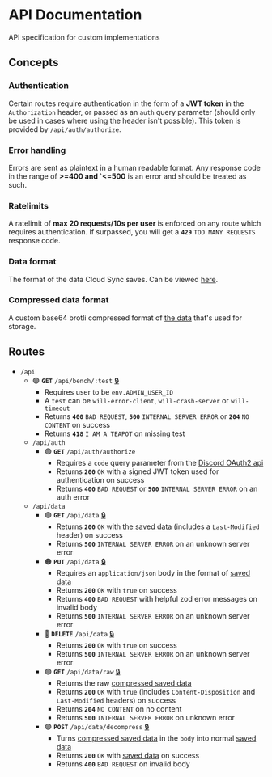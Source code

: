 # API Documentation

API specification for custom implementations

## Concepts

### Authentication

Certain routes require authentication in the form of a **JWT token** in the `Authorization` header, or passed as an `auth` query parameter (should only be used in cases where using the header isn't possible). This token is provided by `/api/auth/authorize`.

### Error handling

Errors are sent as plaintext in a human readable format. Any response code in the range of **>=400 and `<=500** is an error and should be treated as such.

### Ratelimits

A ratelimit of **max 20 requests/10s per user** is enforced on any route which requires authentication. If surpassed, you will get a **`429`** `TOO MANY REQUESTS` response code.

### Data format

The format of the data Cloud Sync saves. Can be viewed [here](./src/lib/db/index.ts).

### Compressed data format

A custom base64 brotli compressed format of [the data](#data-format) that's used for storage.

## Routes

- `/api`
  - 🟢 **`GET`** `/api/bench/:test` [🔒](#authentication)
    - Requires user to be `env.ADMIN_USER_ID`
    - A `test` can be `will-error-client`, `will-crash-server` or `will-timeout`
    - Returns **`400`** `BAD REQUEST`, **`500`** `INTERNAL SERVER ERROR` or **`204`** `NO CONTENT` on success
    - Returns **`418`** `I AM A TEAPOT` on missing test
  - `/api/auth`
    - 🟢 **`GET`** `/api/auth/authorize`
      - Requires a `code` query parameter from the [Discord OAuth2 api](https://discord.com/developers/docs/topics/oauth2#authorization-code-grant)
      - Returns **`200`** `OK` with a signed JWT token used for authentication on success
      - Returns **`400`** `BAD REQUEST` or **`500`** `INTERNAL SERVER ERROR` on an auth error
  - `/api/data`
    - 🟢 **`GET`** `/api/data` [🔒](#authentication)
      - Returns **`200`** `OK` with [the saved data](#data-format) (includes a `Last-Modified` header) on success
      - Returns **`500`** `INTERNAL SERVER ERROR` on an unknown server error
    - 🟠 **`PUT`** `/api/data` [🔒](#authentication)
      - Requires an `application/json` body in the format of [saved data](#data-format)
      - Returns **`200`** `OK` with `true` on success
      - Returns **`400`** `BAD REQUEST` with helpful zod error messages on invalid body
      - Returns **`500`** `INTERNAL SERVER ERROR` on an unknown server error
    - 🔴 **`DELETE`** `/api/data` [🔒](#authentication)
      - Returns **`200`** `OK` with `true` on success
      - Returns **`500`** `INTERNAL SERVER ERROR` on an unknown server error
    - 🟢 **`GET`** `/api/data/raw` [🔒](#authentication)
      - Returns the raw [compressed saved data](#compressed-data-format)
      - Returns **`200`** `OK` with `true` (includes `Content-Disposition` and `Last-Modified` headers) on success
      - Returns **`204`** `NO CONTENT` on no content
      - Returns **`500`** `INTERNAL SERVER ERROR` on unknown error
    - 🟣 **`POST`** `/api/data/decompress` [🔒](#authentication)
      - Turns [compressed saved data](#compressed-data-format) in the `body` into normal [saved data](#data-format)
      - Returns **`200`** `OK` with [saved data](#data-format) on success
      - Returns **`400`** `BAD REQUEST` on invalid body
